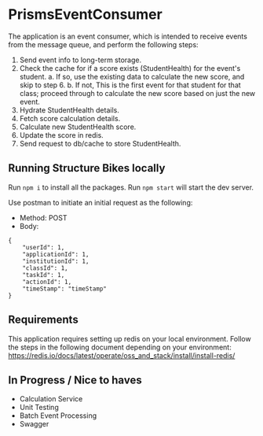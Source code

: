 # PrismsEventConsumer

The application is an event consumer, which is intended to receive events from the message queue, and perform the following steps:
1. Send event info to long-term storage.
2. Check the cache for if a score exists (StudentHealth) for the event's student.
   a. If so, use the existing data to calculate the new score, and skip to step 6.
   b. If not, This is the first event for that student for that class; proceed through to calculate the new score based on just the new event.
3.  Hydrate StudentHealth details.
4.  Fetch score calculation details.
5.  Calculate new StudentHealth score.
6.  Update the score in redis.
7.  Send request to db/cache to store StudentHealth.

## Running Structure Bikes locally

Run `npm i` to install all the packages.
Run `npm start` will start the dev server.

Use postman to initiate an initial request as the following:
- Method: POST
- Body:

```
{
    "userId": 1,
    "applicationId": 1,
    "institutionId": 1,
    "classId": 1,
    "taskId": 1,
    "actionId": 1,
    "timeStamp": "timeStamp"
}
```

## Requirements

This application requires setting up redis on your local environment.
Follow the steps in the following document depending on your environment: https://redis.io/docs/latest/operate/oss_and_stack/install/install-redis/

## In Progress / Nice to haves

- Calculation Service
- Unit Testing
- Batch Event Processing
- Swagger
